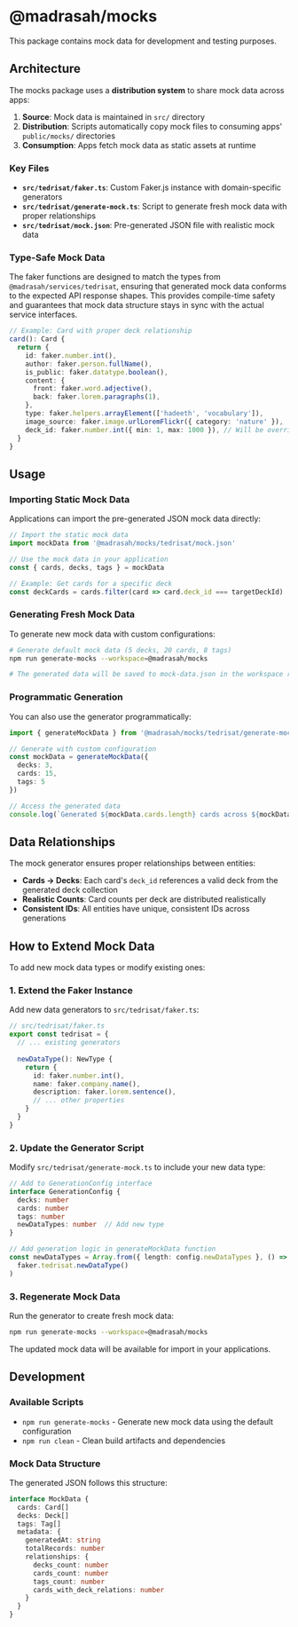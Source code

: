 # @madrasah/mocks

This package contains mock data for development and testing purposes.

## Architecture

The mocks package uses a **distribution system** to share mock data across apps:

1. **Source**: Mock data is maintained in `src/` directory
2. **Distribution**: Scripts automatically copy mock files to consuming apps' `public/mocks/` directories  
3. **Consumption**: Apps fetch mock data as static assets at runtime

### Key Files

- **`src/tedrisat/faker.ts`**: Custom Faker.js instance with domain-specific generators
- **`src/tedrisat/generate-mock.ts`**: Script to generate fresh mock data with proper relationships
- **`src/tedrisat/mock.json`**: Pre-generated JSON file with realistic mock data

### Type-Safe Mock Data

The faker functions are designed to match the types from `@madrasah/services/tedrisat`, ensuring that generated mock data conforms to the expected API response shapes. This provides compile-time safety and guarantees that mock data structure stays in sync with the actual service interfaces.

```typescript
// Example: Card with proper deck relationship
card(): Card {
  return {
    id: faker.number.int(),
    author: faker.person.fullName(),
    is_public: faker.datatype.boolean(),
    content: {
      front: faker.word.adjective(),
      back: faker.lorem.paragraphs(1),
    },
    type: faker.helpers.arrayElement(['hadeeth', 'vocabulary']),
    image_source: faker.image.urlLoremFlickr({ category: 'nature' }),
    deck_id: faker.number.int({ min: 1, max: 1000 }), // Will be overridden with valid deck ID
  }
}
```

## Usage

### Importing Static Mock Data

Applications can import the pre-generated JSON mock data directly:

```typescript
// Import the static mock data
import mockData from '@madrasah/mocks/tedrisat/mock.json'

// Use the mock data in your application
const { cards, decks, tags } = mockData

// Example: Get cards for a specific deck
const deckCards = cards.filter(card => card.deck_id === targetDeckId)
```

### Generating Fresh Mock Data

To generate new mock data with custom configurations:

```bash
# Generate default mock data (5 decks, 20 cards, 8 tags)
npm run generate-mocks --workspace=@madrasah/mocks

# The generated data will be saved to mock-data.json in the workspace root
```

### Programmatic Generation

You can also use the generator programmatically:

```typescript
import { generateMockData } from '@madrasah/mocks/tedrisat/generate-mock'

// Generate with custom configuration
const mockData = generateMockData({
  decks: 3,
  cards: 15,
  tags: 5
})

// Access the generated data
console.log(`Generated ${mockData.cards.length} cards across ${mockData.decks.length} decks`)
```

## Data Relationships

The mock generator ensures proper relationships between entities:

- **Cards → Decks**: Each card's `deck_id` references a valid deck from the generated deck collection
- **Realistic Counts**: Card counts per deck are distributed realistically
- **Consistent IDs**: All entities have unique, consistent IDs across generations

## How to Extend Mock Data

To add new mock data types or modify existing ones:

### 1. Extend the Faker Instance

Add new data generators to `src/tedrisat/faker.ts`:

```typescript
// src/tedrisat/faker.ts
export const tedrisat = {
  // ... existing generators
  
  newDataType(): NewType {
    return {
      id: faker.number.int(),
      name: faker.company.name(),
      description: faker.lorem.sentence(),
      // ... other properties
    }
  }
}
```

### 2. Update the Generator Script

Modify `src/tedrisat/generate-mock.ts` to include your new data type:

```typescript
// Add to GenerationConfig interface
interface GenerationConfig {
  decks: number
  cards: number
  tags: number
  newDataTypes: number  // Add new type
}

// Add generation logic in generateMockData function
const newDataTypes = Array.from({ length: config.newDataTypes }, () => 
  faker.tedrisat.newDataType()
)
```

### 3. Regenerate Mock Data

Run the generator to create fresh mock data:

```bash
npm run generate-mocks --workspace=@madrasah/mocks
```

The updated mock data will be available for import in your applications.

## Development

### Available Scripts

- `npm run generate-mocks` - Generate new mock data using the default configuration
- `npm run clean` - Clean build artifacts and dependencies

### Mock Data Structure

The generated JSON follows this structure:

```typescript
interface MockData {
  cards: Card[]
  decks: Deck[] 
  tags: Tag[]
  metadata: {
    generatedAt: string
    totalRecords: number
    relationships: {
      decks_count: number
      cards_count: number
      tags_count: number
      cards_with_deck_relations: number
    }
  }
}
```